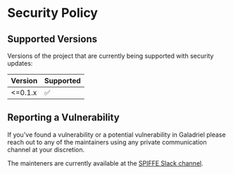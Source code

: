 # Security Policy

## Supported Versions

Versions of the project that are currently being supported with security updates:

| Version | Supported |
|--|--|
| <=0.1.x | ✅ |


## Reporting a Vulnerability

If you've found a vulnerability or a potential vulnerability in Galadriel please reach out to any of the maintainers using any private communication channel at your discretion.

The mainteners are currently available at the [SPIFFE Slack channel](https://slack.spiffe.io).
